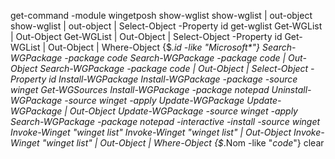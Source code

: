 get-command -module wingetposh
show-wglist
show-wglist | out-object
show-wglist | out-object | Select-Object -Property id
get-wglist
Get-WGList | Out-Object
Get-WGList | Out-Object | Select-Object -Property id
Get-WGList | Out-Object | Where-Object {$_.id -like "Microsoft*"}
Search-WGPackage -package code
Search-WGPackage -package code | Out-Object
Search-WGPackage -package code | Out-Object | Select-Object -Property id
Install-WGPackage
Install-WGPackage -package -source winget
Get-WGSources
Install-WGPackage -package notepad
Uninstall-WGPackage -source winget -apply
Update-WGPackage
Update-WGPackage | Out-Object
Update-WGPackage -source winget -apply
Search-WGPackage -package notepad -interactive -install -source winget
Invoke-Winget "winget list"
Invoke-Winget "winget list" | Out-Object
Invoke-Winget "winget list" | Out-Object | Where-Object {$_.Nom -like "*code*"}
clear


